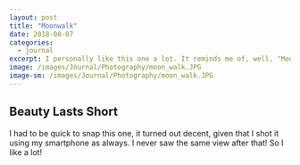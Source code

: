 ```yaml
---
layout: post
title: "Moonwalk"
date: 2018-08-07
categories:
  - journal
excerpt: I personally like this one a lot. It reminds me of, well, "Moonwalk!"
image: /images/Journal/Photography/moon_walk.JPG
image-sm: /images/Journal/Photography/moon_walk.JPG
---
```


## Beauty Lasts Short

I had to be quick to snap this one, it turned out decent, given that I shot it using my smartphone as always.
I never saw the same view after that! So I like a lot!